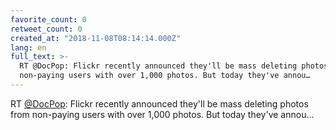 ```yaml
---
favorite_count: 0
retweet_count: 0
created_at: "2018-11-08T08:14:14.000Z"
lang: en
full_text: >-
  RT @DocPop: Flickr recently announced they'll be mass deleting photos from
  non-paying users with over 1,000 photos. But today they've annou…
---
```


RT [@DocPop](https://twitter.com/DocPop): Flickr recently announced they'll be
mass deleting photos from non-paying users with over 1,000 photos. But today
they've annou…
